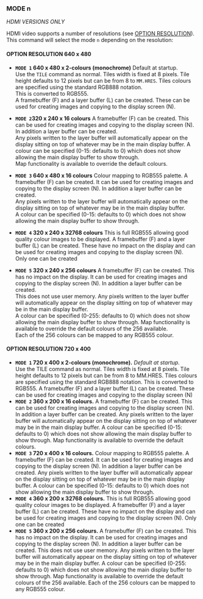 ### MODE n

*HDMI VERSIONS ONLY*

HDMI video supports a number of resolutions (see [OPTION RESOLUTION](../option/resolution.md)). This command will select the mode `n` depending on the resolution:

#### OPTION RESOLUTION 640 x 480

* **`MODE 1` 640 x 480 x 2-colours (monochrome)**
  Default at startup. <br>
  Use the `TILE` command as normal. Tiles width is fixed at 8 pixels. Tile height defaults to 12 pixels but can be from 8 to `MM.HRES`. Tiles colours are specified using the standard RGB888 notation.<br>
  This is converted to RGB555. <br>
  A framebuffer (F) and a layer buffer (L) can be created. These can be used for creating images and copying to the display screen (N).

* **`MODE 2`320 x 240 x 16 colours**
  A framebuffer (F) can be created. This can be used for creating images and copying to the display screen (N). In addition a layer buffer can be created.<br>
	Any pixels written to the layer buffer will automatically appear on the display sitting on top of whatever may be in the main display buffer. A colour can be specified (0-15: defaults to 0) which does not show allowing the main display buffer to show through. <br>
	Map functionality is available to override the default colours.

* **`MODE 3` 640 x 480 x 16 colours**
  Colour mapping to RGB555 palette. A framebuffer (F) can be created. It can be used for creating images and copying to the display screen (N). In addition a layer buffer can be created.<br>
  Any pixels written to the layer buffer will automatically appear on the display sitting on top of whatever may be in the main display buffer. <br>
  A colour can be specified (0-15: defaults to 0) which does not show allowing the main display buffer to show through.

* **`MODE 4` 320 x 240 x 32768 colours**
 This is full RGB555 allowing good quality colour images to be displayed. A framebuffer (F) and a layer buffer (L) can be created. These have no impact on the display and can be used for creating images and copying to the display screen (N). <br>
Only one can be created

* **`MODE 5` 320 x 240 x 256 colours**
  A framebuffer (F) can be created. This has no impact on the display. It can be used for creating images and copying to the display screen (N). In addition a layer buffer can be created.<br>
  This does not use user memory. Any pixels written to the layer
  buffer will automatically appear on the display sitting on top of whatever may be in the main display buffer. <br>
  A colour can be specified (0-255: defaults to 0) which does not show allowing the main display buffer to show through. Map functionality is available to override the default colours of the 256 available.<br>
  Each of the 256 colours can be mapped to any RGB555 colour.


#### OPTION RESOLUTION 720 x 400

* **`MODE 1` 720 x 400 x 2-colours (monochrome).** 
  *Default at startup.*<br>
  Use the TILE command as normal. Tiles width is fixed at 8
  pixels. Tile height defaults to 12 pixels but can be from 8 to
  MM.HRES. Tiles colours are specified using the standard
  RGB888 notation. This is converted to RGB555. A
  framebuffer (F) and a layer buffer (L) can be created. These
  can be used for creating images and copying to the display
  screen (N)
* **`MODE 2` 360 x 200 x 16 colours.**
  A framebuffer (F) can be created. This can be used for creating
  images and copying to the display screen (N). In addition a
  layer buffer can be created. Any pixels written to the layer
  buffer will automatically appear on the display sitting on top
  of whatever may be in the main display buffer. A colour can
  be specified (0-15: defaults to 0) which does not show
  allowing the main display buffer to show through. Map
  functionality is available to override the default colours.
* **`MODE 3` 720 x 400 x 16 colours.**
  Colour mapping to RGB555 palette. A framebuffer (F) can be
  created. It can be used for creating images and copying to the
  display screen (N). In addition a layer buffer can be created.
  Any pixels written to the layer buffer will automatically
  appear on the display sitting on top of whatever may be in the
  main display buffer. A colour can be specified (0-15: defaults
  to 0) which does not show allowing the main display buffer to
  show through.
* **`MODE 4` 360 x 200 x 32768 colours.**
  This is full RGB555 allowing good quality colour images to be
  displayed. A framebuffer (F) and a layer buffer (L) can be
  created. These have no impact on the display and can be used
  for creating images and copying to the display screen (N).
  Only one can be created
* **`MODE 5` 360 x 200 x 256 colours.**
  A framebuffer (F) can be created. This has no impact on the
  display. It can be used for creating images and copying to the
  display screen (N). In addition a layer buffer can be created.
  This does not use user memory. Any pixels written to the layer
  buffer will automatically appear on the display sitting on top of
  whatever may be in the main display buffer. A colour can be
  specified (0-255: defaults to 0) which does not show allowing
  the main display buffer to show through. Map functionality is
  available to override the default colours of the 256 available.
  Each of the 256 colours can be mapped to any RGB555 colour.
